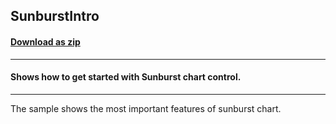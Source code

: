 ## SunburstIntro
#### [Download as zip](https://downgit.github.io/#/home?url=https://github.com/GrapeCity/ComponentOne-UWP-Samples/tree/master/C1.UWP.FlexChart/VB/SunburstIntro)
____
#### Shows how to get started with Sunburst chart control.
____
The sample shows the most important features of sunburst chart.
